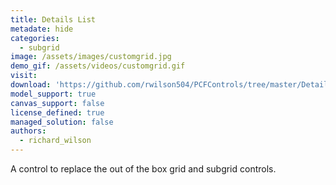 ```yaml
---
title: Details List
metadate: hide
categories:
  - subgrid
image: /assets/images/customgrid.jpg
demo_gif: /assets/videos/customgrid.gif
visit: 
download: 'https://github.com/rwilson504/PCFControls/tree/master/DetailListGrid'
model_support: true
canvas_support: false
license_defined: true
managed_solution: false
authors:
  - richard_wilson
---
```

A control to replace the out of the box grid and subgrid controls.
